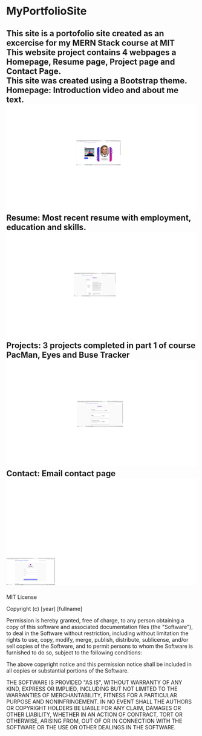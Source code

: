 # MyPortfolioSite
<h2> This site is a portofolio site created as an excercise for my MERN Stack course at MIT<br>
This website project contains 4 webpages a Homepage, Resume page, Project page and Contact Page. <br>
This site was created using a Bootstrap theme.<br> 
Homepage:  Introduction video and about me text.<br>
  <img src="assets/Homepage.jpg" />
Resume: Most recent resume with employment, education and skills.<br>
  <img src="assets/resume.jpg" />
Projects: 3 projects completed in part 1 of course PacMan, Eyes and Buse Tracker<br>
  <img src="assets/projects.jpg" />
Contact: Email contact page<br>
<img src="assets/contact.jpg" /></h2>
<h44>
  MIT License

Copyright (c) [year] [fullname]

Permission is hereby granted, free of charge, to any person obtaining a copy
of this software and associated documentation files (the "Software"), to deal
in the Software without restriction, including without limitation the rights
to use, copy, modify, merge, publish, distribute, sublicense, and/or sell
copies of the Software, and to permit persons to whom the Software is
furnished to do so, subject to the following conditions:

The above copyright notice and this permission notice shall be included in all
copies or substantial portions of the Software.

THE SOFTWARE IS PROVIDED "AS IS", WITHOUT WARRANTY OF ANY KIND, EXPRESS OR
IMPLIED, INCLUDING BUT NOT LIMITED TO THE WARRANTIES OF MERCHANTABILITY,
FITNESS FOR A PARTICULAR PURPOSE AND NONINFRINGEMENT. IN NO EVENT SHALL THE
AUTHORS OR COPYRIGHT HOLDERS BE LIABLE FOR ANY CLAIM, DAMAGES OR OTHER
LIABILITY, WHETHER IN AN ACTION OF CONTRACT, TORT OR OTHERWISE, ARISING FROM,
OUT OF OR IN CONNECTION WITH THE SOFTWARE OR THE USE OR OTHER DEALINGS IN THE
SOFTWARE.
</h44>
